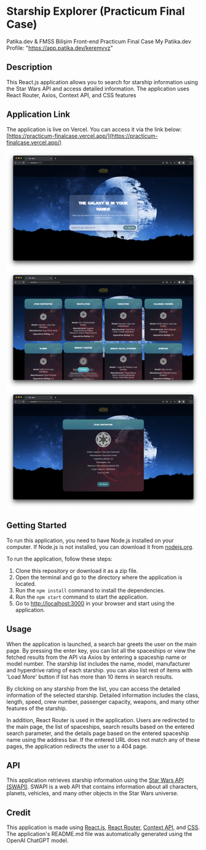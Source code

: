 # Starship Explorer (Practicum Final Case)
Patika.dev &amp; FMSS Bilişim Front-end Practicum Final Case
My Patika.dev Profile: "https://app.patika.dev/keremyvz"

## Description
This React.js application allows you to search for starship information using the Star Wars API and access detailed information. The application uses React Router, Axios, Context API, and CSS features

## Application Link

The application is live on Vercel. You can access it via the link below:
[https://practicum-finalcase.vercel.app/](https://practicum-finalcase.vercel.app/) 


![Ekran Görüntüsü](https://github.com/krmmyvz/practicum-finalcase/blob/main/screenshots/screenshot-home.png)
![Ekran Görüntüsü](https://github.com/krmmyvz/practicum-finalcase/blob/main/screenshots/screenshot-search2.png)
![Ekran Görüntüsü](https://github.com/krmmyvz/practicum-finalcase/blob/main/screenshots/screenshot-details.png)

## Getting Started
To run this application, you need to have Node.js installed on your computer. If Node.js is not installed, you can download it from [nodejs.org](https://nodejs.org).

To run the application, follow these steps:

1. Clone this repository or download it as a zip file.
2. Open the terminal and go to the directory where the application is located.
3. Run the `npm install` command to install the dependencies.
4. Run the `npm start` command to start the application.
5. Go to [http://localhost:3000](http://localhost:3000) in your browser and start using the application.


## Usage
When the application is launched, a search bar greets the user on the main page. By pressing the enter key, you can list all the spaceships or view the fetched results from the API via Axios by entering a spaceship name or model number. The starship list includes the name, model, manufacturer and hyperdrive rating of each starship. you can also list rest of items with 'Load More' button if list has more than 10 items in search results.

By clicking on any starship from the list, you can access the detailed information of the selected starship. Detailed information includes the class, length, speed, crew number, passenger capacity, weapons, and many other features of the starship.

In addition, React Router is used in the application. Users are redirected to the main page, the list of spaceships, search results based on the entered search parameter, and the details page based on the entered spaceship name using the address bar. If the entered URL does not match any of these pages, the application redirects the user to a 404 page. 

## API
This application retrieves starship information using the [Star Wars API (SWAPI)](https://swapi.dev/). SWAPI is a web API that contains information about all characters, planets, vehicles, and many other objects in the Star Wars universe.

## Credit
This application is made using [React.js](https://reactjs.org/), [React Router](https://reactrouter.com/), [Context API](https://reactjs.org/docs/context.html), and [CSS](https://developer.mozilla.org/en-US/docs/Web/CSS). The application's README.md file was automatically generated using the OpenAI ChatGPT model.